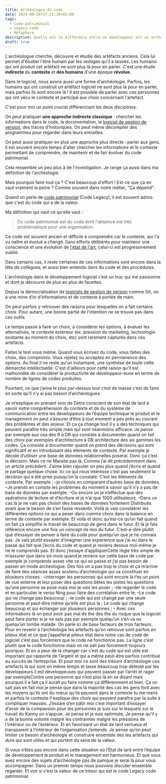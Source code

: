 ```yaml
---
title: Archéologie du code
date: 2024-09-26T17:21:38+02:00
tags:
  - Code-patrimonial
  - Legacy-code
  - Métaphore
description: Quelle est la différence entre un développeur est un archéologue ?
draft: true
---
```


L'archéologue cherche, découvre et étudie des artéfacts anciens.
Cela lui permet d'étudier l'être humain par les vestiges qu'il a laissés.
Les humains qui ont produit cet artéfact ne sont plus là pour en parler.
C'est une étude **indirecte** du **contexte** et **des humains** d'une époque **révolue**.

Dans le logiciel, nous avons aussi une forme d'archéologie. 
Parfois, les humains qui ont construit un artéfact logiciel ne sont plus là pour en parler, mais parfois ils sont encore là !
Il est possible de parler avec ces personnes qui ont vécu le contexte et participé aux choix concernant l'artefact.

C'est pour moi un point crucial différenciant les deux disciplines.

On peut pratiquer **une approche indirecte classique** : chercher les informations dans le code, la documentation, le [logiciel de gestion de version](/glossaire/logiciel-de-gestion-de-version), des traces d'historiques. On peut même décompiler des programmes pour regarder dans leurs entrailles.

On peut aussi pratiquer en plus une approche plus directe : parler aux gens.
Il est souvent encore temps d'aller chercher les informations et le contexte permettant de comprendre, de maintenir et de fair évoluer du code patrimonial.

Cela ressemble un peu plus à de l'investigation. Je range ça aussi dans ma définition de l'archéologie.

Mais pourquoi faire tout ça ?
C'est beaucoup d'effort ! 
Est-ce que ça en vaut vraiment la peine ?
Comme souvent dans notre métier, "Ça dépend".

Quand on parle de [code patrimonial](/glossaire/code-patrimonial) (Code Legacy), il est souvent admis que c'est du code qui a de la valeur.

Ma définition qui vaut ce qu'elle vaut : 

> Du code patrimonial est du code dont l'absence est très problématique pour une organisation.

Ce code est souvent ancien et difficile à comprendre car le contexte, qui l'a vu naître et évolué a changé. Sans efforts délibérés pour maintenir une conscience et une évolution de [l'état de l'art](/glossaire/etat-de-l-art), celui-ci est progressivement oublié.

Dans certains cas, il reste certaines de ces informations sont encore dans la tête de collègues, et aussi bien entendu dans du code et des procédures.

L'archéologie dans le développement logiciel c’est un truc qui me passionne et dont je découvre de plus en plus de facettes.

Depuis la démocratisation de [logiciels de gestion de version](glossaire/logiciel-de-gestion-de-version) comme Git, on a une mine d’or d’informations et de contexte à portée de main.

On peut parfois y retrouver des raisons pour lesquelles on a fait certains choix.
Pour autant, une bonne partie de l'intention ne se trouve pas dans ces outils.

Le temps passé à faire un choix, à considérer les options, à évaluer les alternatives, le contexte extérieur (ex. pression du marketing, technologie existante au moment du choix, etc) sont rarement capturés dans ces artefacts.

Faites le test vous même. 
Quand vous écrivez du code, vous faites des choix, des compromis. 
Vous rejetez ou acceptez en permanence des options. 
Au final il ne reste qu'un instantané, 
une synthèse de toute cette démarche intellectuelle. 
C'est d'ailleurs pour cette raison 
qu'il est malhonnête de considérer la productivité de développeur-euse 
en terme de nombre de lignes de codes produites.

Pourtant, ce que j’aime le plus par-dessus tout c’est de masse c’est de faire en sorte qu’il n’y ai pas besoin d’archéologues.

Je m’explique en prenant soin de Detre conscient de son état de lard à savoir notre compréhension du contexte et de du système de communication entre les développeurs de l’équipe technique le produit et le management on peut s’assurer d’être à tout moment à peu près au courant des problèmes et des enjeux.
Et ça ça change tout il y a des techniques qui peuvent paraître très simple mais qui sont néanmoins efficace. Je pense par exemple aux osa des R à DR qui consiste à documenter quand on fait des choix par exemples d’architecture à DR architecture des six gemmes les codes. Ça consiste à documenter quand on prend des décisions qui sont significatif et en introduisant des éléments de contexte. Par exemple je décide d’utiliser une base de données relationnelles poserai. Donc ça c’est la décision. Mais ce ne Maraite pas là. Comme j’ai dit précédemment dans un article précédent. J’aime bien rajouter un peu plus quand j’écris et quand je partage quelque chose.
Ici ce qui nous intéresse c’est pas seulement la décision qui a été prise puisqu’on la constate. C’est les éléments de contexte. Par exemple :
–je choisis en comparant d’autres base de données.
–Je prends en compte les problèmes du moment à savoir qu’il n’y a pas de base de données par exemple.
–Ou encore un je n’effectue que des opérations de lecture et d’écriture et je n’ai que 1000 utilisateurs.
–Dans ce cas là je ne vais pas choisir des bases de données fortement Distribués avant que le besoin de s’en fasse ressentir.
Voilà je vais considérer les différentes options ce qui a peser dans comme choix dans la balance en terme de contexte par exemple.
Et voilà et donc qu’est-ce qu’on fait quand on fait ça simplifie le travail de beaucoup de gens dans le futur.
Et là je fais référence encore une fois un concept de moi du futur. C’est-à-dire plutôt que d’essayer de penser à faire du code pour quelqu’un que je ne connais pas. Je vais plutôt essayer d’imaginer une expérience que j’ai eu dans le passé qui fait que j’écris du code et quand je reviens dessus moi-même je ne le comprends pas. Et donc j’essaye d’appliquerCette règle très simple de m’assurer que dans six mois quand je reviens sur cette base de code par exemple je comprends assez vite ce qui se passe et j’ai pas besoin de passer en mode archéologue.
Des fois on a pas trop le choix et ça m’arrive de faire des séances assez soutenu d’archéologie qui va constituer en plusieurs choses :
–interroger les personnes qui sont encore là t’es un point de vue externe et leur poser des questions bêtes les pistes les questions qu’une personne se pose mais moi je vais les poser ;
–de regarder le code et en particulier le verso Ning pour faire des corrélation entre le;
–Le code qui ne change pas beaucoup ;
–le code qui est changé par une seule personne et peut-être même qu’elle est plus là ;
Le code qui change beaucoup et qui échanger par plusieurs personnes ;
–
Avec ces informations là on peut avoir pas mal de the des the du risque que le logiciel peut faire porter si je ne sais pas par exemple quelqu’un s’en va ou quelqu’un tombe malade. On parle ici de base facteurs de trois facteurs.
Pour en revenir à l’archéologie les artefacts qu’on retrouve sont parfois en piteux état et ce que j’appellerai piteux état dans notre cas de code de logiciel c’est pas forcément que le code ne fonctionne pas. La ligne c’est plutôt que le code fonctionne mais on ne sait pas forcément toujours pourquoi. Et on a peur de le changer car c’est du code qui est utile est important qui rapporte de l’argent et qui a même peut-être parfois contribué au succès de l’entreprise.
Et pour moi ce sont des trésors d’archéologie ces artefacts là qui sont en même temps et lasse beaucoup trop détesté par les développeurs il est développeuses qui peuvent passer par l’arrêt et rager par exempleContre une personne qui n’est plus là en se disant mais pourquoi il a fait ça il aurait pu faire comme ça différemment et bien.
Ça on sait pas en fait moi je pense que dans la majorité des cas les gens font avec les moyens qu’ils ont du mieux qu’ils peuvent dans le contexte tu me mens et parfois le contexte il explique des choix qui peuvent paraître par la suite à compliquer mauvais.
J’essaie d’en pâtir moi c’est important d’essayer d’avoir de la compassion pour les personnes je suis sur le lesquels sur le travail du Kanny on s’appuie. Je pense et je suis optimiste, Je pense qu’il y a de la bonne volonté malgré les contraintes malgré les pressions de l’intérieur ou de l’extérieur. Et en favorisant un état de lard vertueux et transparent à l’intérieur de l’organisation j’entends.
Je pense qu’on peut limiter ce besoin d’archéologie et construire ensemble des les artefacts qui dure qui sont utiles et qui portent du sens de la valeur.

Si vous n’êtes pas encore dans cette situation où l’État de lard entre l’équipe de développement le produit et le management est harmonieux. Et que vous avez encore des sujets d’archéologie pas de panique je serai là pour vous accompagner. Dans un premier temps nous pouvons discuter ensemble regarder. Et voir si c’est la valeur de ce trésor qui est le code Legacy code patrimonial. 
